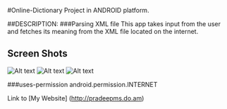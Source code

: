 #Online-Dictionary
Project in ANDROID platform.


##DESCRIPTION:
###Parsing XML file
This app takes input from the user and fetches its meaning from the XML file located on the internet.

## Screen Shots
![Alt text](http://pradeepms.do.am/GitHub-Images/Dic-UI-1.png "Main UI")
![Alt text](http://pradeepms.do.am/GitHub-Images/Dic-UI-2.png "No match found!!")
![Alt text](http://pradeepms.do.am/GitHub-Images/Dic-UI-3.png "No Internet connection!!")


###uses-permission
      android.permission.INTERNET
      
Link to [My Website] (http://pradeepms.do.am)